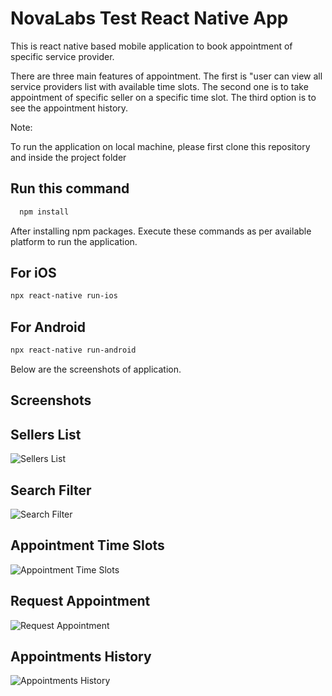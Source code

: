 
# NovaLabs Test React Native App

This is react native based mobile application to book appointment of specific service provider.

There are three main features of appointment. 
The first is "user can view all service providers list with available time slots. 
The second one is to take appointment of specific seller on a specific time slot. 
The third option is to see the appointment history.

Note: 

To run the application on local machine, please first clone this repository and inside the project folder

## Run this command 

```bash
  npm install
```

After installing npm packages. Execute these commands as per available platform to run the application.


## For iOS
```bash
npx react-native run-ios 
```

## For Android 

```bash
npx react-native run-android
```

Below are the screenshots of application.

## Screenshots

## Sellers List


![Sellers List](https://github.com/junaiddurrani/novalabs_mobileapp/blob/master/screenshots/Simulator%20Screen%20Shot%20-%20iPhone%2013%20-%202022-05-08%20at%2016.24.03.png?raw=true)

## Search Filter


![Search Filter](https://github.com/junaiddurrani/novalabs_mobileapp/blob/master/screenshots/Simulator%20Screen%20Shot%20-%20iPhone%2013%20-%202022-05-08%20at%2016.24.27.png?raw=true)


## Appointment Time Slots


![Appointment Time Slots](https://github.com/junaiddurrani/novalabs_mobileapp/blob/master/screenshots/Simulator%20Screen%20Shot%20-%20iPhone%2013%20-%202022-05-08%20at%2016.24.48.png?raw=true)


## Request Appointment


![Request Appointment](https://github.com/junaiddurrani/novalabs_mobileapp/blob/master/screenshots/Simulator%20Screen%20Shot%20-%20iPhone%2013%20-%202022-05-08%20at%2016.25.26.png?raw=true)


## Appointments History


![Appointments History](https://github.com/junaiddurrani/novalabs_mobileapp/blob/master/screenshots/Simulator%20Screen%20Shot%20-%20iPhone%2013%20-%202022-05-08%20at%2016.26.57.png?raw=true)
